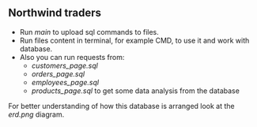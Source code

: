 ## Northwind traders ##

- Run *main* to upload sql commands to files.
- Run files content in terminal, for example CMD, to use it and work with database.
- Also you can run requests from:
  - *customers_page.sql*
  - *orders_page.sql*
  - *employees_page.sql*
  - *products_page.sql*
  to get some data analysis from the database

For better understanding of how this database is arranged look at the *erd.png* diagram.
